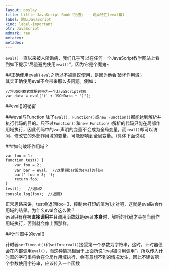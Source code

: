 ```yaml
---
layout: poslay
title: Little JavaScript Book『拾壹』———诡异特性(eval篇)
label: 酷玩JavaScript
kind: label-important
ptr: JavaScript
mdmark: ran
metakey: 
metades:
---
```


`eval()`一直以来被人所诟病，我们几乎可以在任何一个JavaScript教学网站上看到如下提示“尽量避免使用`eval()`”，因为它是个魔鬼~

##正确使用eval()
`eval`之所以不被建议使用，是因为他会‘破坏作用域’。  
其实正确使用eval不会带来那么多问题。例如：

    //将JSON格式数据转换为一个JavaScript对象
    var data = eval('(' + JSONData + ')');

##eval()的秘密

###eval与Function
除了`eval()`，`Function()`或`new Function()`都能达到解析并执行代码的目的。只不过`Function()`和`new Function()`解析的代码只能在局部作用域执行，因此代码中的`var`声明的变量不会成为全局变量。而`eval()`却可以访问、修改它的外部作用域的变量，可能影响到全局变量。（具体下面说明）

###如何破坏作用域？

    var foo = 1;
    function test() {
        var foo = 2;
        var bar = eval;  //这里将bar设为eval的引用
        bar(' foo = 3; ');
        return foo;
    }
    test();   //返回2
    console.log(foo);  //返回3
    
正常思路来讲，test会返回foo=3，控制台打印的值为1才对吧，这就是eval破会作用域的结果。为什么eval会这么做？  
eval只有在被**直接调用**并且调用函数就是eval **本身**时，解析的代码才会在当前作用域执行，否则就会像上面那样。

##计时器中的eval()

计时器`setTimeout()`和`setInterval()`接受第一个参数为字符串，这时，计时器便会在内部调用`eval()`，而这种情况相当于上面所说“eval被引用调用”，所以传入计时器的字符串将会在全局作用域执行，会有意想不到的情况发生，因此不建议第一个参数使用字符串，应该传入一个函数

